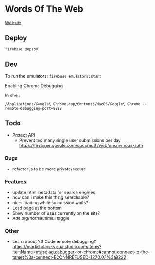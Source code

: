 # Words Of The Web

[Website](https://wordsoftheweb.web.app)

## Deploy

`firebase deploy`

## Dev

To run the emulators: `firebase emulators:start`

Enabling Chrome Debugging

In shell:

`/Applications/Google\ Chrome.app/Contents/MacOS/Google\ Chrome --remote-debugging-port=9222`

## Todo
- Protect API
    - Prevent too many single user submissions per day
    https://firebase.google.com/docs/auth/web/anonymous-auth

### Bugs
- refactor js to be more private/secure

### Features
- update html metadata for search engines
- how can i make this thing searchable?
- nicer loading while submission waits?
- Load page at the bottom
- Show number of uses currently on the site?
- Add big/normal/small toggle

### Other
- Learn about VS Code remote debugging? 
https://marketplace.visualstudio.com/items?itemName=msjsdiag.debugger-for-chrome#cannot-connect-to-the-target%3a-connect-ECONNREFUSED-127.0.0.1%3a9222